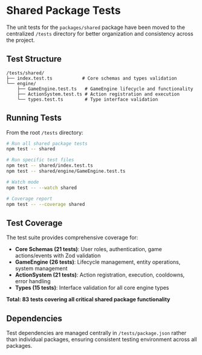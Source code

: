 # Shared Package Tests

The unit tests for the `packages/shared` package have been moved to the centralized `/tests` directory for better organization and consistency across the project.

## Test Structure

```
/tests/shared/
├── index.test.ts           # Core schemas and types validation
└── engine/
    ├── GameEngine.test.ts   # GameEngine lifecycle and functionality
    ├── ActionSystem.test.ts # Action registration and execution
    └── types.test.ts        # Type interface validation
```

## Running Tests

From the root `/tests` directory:

```bash
# Run all shared package tests
npm test -- shared

# Run specific test files
npm test -- shared/index.test.ts
npm test -- shared/engine/GameEngine.test.ts

# Watch mode
npm test -- --watch shared

# Coverage report
npm test -- --coverage shared
```

## Test Coverage

The test suite provides comprehensive coverage for:

- **Core Schemas (21 tests)**: User roles, authentication, game actions/events with Zod validation
- **GameEngine (26 tests)**: Lifecycle management, entity operations, system management
- **ActionSystem (21 tests)**: Action registration, execution, cooldowns, error handling  
- **Types (15 tests)**: Interface validation for all core engine types

**Total: 83 tests covering all critical shared package functionality**

## Dependencies

Test dependencies are managed centrally in `/tests/package.json` rather than individual packages, ensuring consistent testing environment across all packages.
